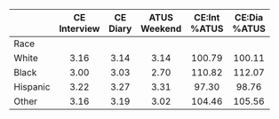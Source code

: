 
|                      | CE<br>Interview |  CE<br>Diary | ATUS<br>Weekend | CE:Int<br>%ATUS | CE:Dia<br>%ATUS |
| -------------------- | :----------: | :----------: | :----------: | :----------: | :----------: |
| Race                 |              |              |              |              |              |
| White                |         3.16 |         3.14 |         3.14 |       100.79 |       100.11 |
| Black                |         3.00 |         3.03 |         2.70 |       110.82 |       112.07 |
| Hispanic             |         3.22 |         3.27 |         3.31 |        97.30 |        98.76 |
| Other                |         3.16 |         3.19 |         3.02 |       104.46 |       105.56 |

